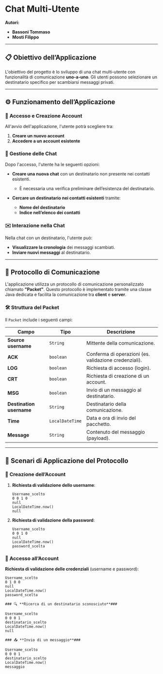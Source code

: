 # **Chat Multi-Utente**

**Autori:**  
- **Bassoni Tommaso**  
- **Mosti Filippo**  

---

## 📋 **Obiettivo dell’Applicazione**

L'obiettivo del progetto è lo sviluppo di una chat multi-utente con funzionalità di comunicazione **uno-a-uno**. Gli utenti possono selezionare un destinatario specifico per scambiarsi messaggi privati.

---

## ⚙️ **Funzionamento dell’Applicazione**

### 🔐 **Accesso e Creazione Account**

All'avvio dell'applicazione, l'utente potrà scegliere tra:

1. **Creare un nuovo account**  
2. **Accedere a un account esistente**

### 💬 **Gestione delle Chat**

Dopo l'accesso, l'utente ha le seguenti opzioni:

- **Creare una nuova chat** con un destinatario non presente nei contatti esistenti.  
  - È necessaria una verifica preliminare dell’esistenza del destinatario.  

- **Cercare un destinatario nei contatti esistenti** tramite:  
  - **Nome del destinatario**  
  - **Indice nell’elenco dei contatti**

### ✉️ **Interazione nella Chat**

Nella chat con un destinatario, l'utente può:

- **Visualizzare la cronologia** dei messaggi scambiati.  
- **Inviare nuovi messaggi** al destinatario.

---

## 📡 **Protocollo di Comunicazione**

L'applicazione utilizza un protocollo di comunicazione personalizzato chiamato **"Packet"**. Questo protocollo è implementato tramite una classe Java dedicata e facilita la comunicazione tra **client** e **server**.

### 🛠️ **Struttura del Packet**

Il `Packet` include i seguenti campi:

| **Campo**              | **Tipo**           | **Descrizione**                                                          |
|-------------------------|--------------------|--------------------------------------------------------------------------|
| **Source username**     | `String`           | Mittente della comunicazione.                                            |
| **ACK**                 | `boolean`          | Conferma di operazioni (es. validazione credenziali).                    |
| **LOG**                 | `boolean`          | Richiesta di accesso (login).                                            |
| **CRT**                 | `boolean`          | Richiesta di creazione di un account.                                    |
| **MSG**                 | `boolean`          | Invio di un messaggio al destinatario.                                   |
| **Destination username**| `String`           | Destinatario della comunicazione.                                        |
| **Time**                | `LocalDateTime`    | Data e ora di invio del pacchetto.                                       |
| **Message**             | `String`           | Contenuto del messaggio (payload).                                       |

---

## 🔎 **Scenari di Applicazione del Protocollo**

### 📌 **Creazione dell’Account**

1. **Richiesta di validazione dello username**:  
    ```plaintext
    Username_scelto
    0 0 1 0
    null
    LocalDateTime.now()
    null
    ```

2. **Richiesta di validazione della password**:  
    ```plaintext
    Username_scelto
    0 0 1 0
    null
    LocalDateTime.now()
    password_scelta
    ```

### 🔐 **Accesso all’Account**

**Richiesta di validazione delle credenziali** (username e password):  
```plaintext
Username_scelto
0 1 0 0
null
LocalDateTime.now()
password_scelta

### 🔍 **Ricerca di un destinatario sconosciuto**###

Username_scelto
0 0 0 1
destinatario_scelto
LocalDateTime.now()
null

### 📤 **Invio di un messaggio**###

Username_scelto
0 0 0 1
destinatario_scelto
LocalDateTime.now()
messaggio


